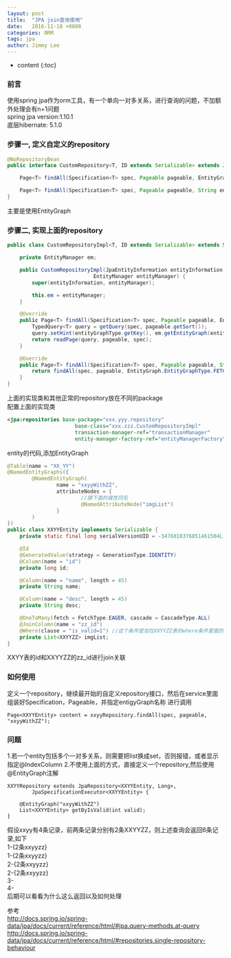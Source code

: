 ```yaml
---
layout: post
title:  "JPA join查询使用"
date:   2016-11-18 +0800
categories: ORM
tags: jpa
author: Jimmy Lee
---
```


* content
{:toc}

### 前言
使用spring jpa作为orm工具，有一个单向一对多关系，进行查询的问题，不加额外处理会有n+1问题  
spring jpa version:1.10.1  
底层hibernate: 5.1.0  

### 步骤一, 定义自定义的repository
```java
@NoRepositoryBean
public interface CustomRepository<T, ID extends Serializable> extends JpaRepository<T, ID>, JpaSpecificationExecutor<T> {

    Page<T> findAll(Specification<T> spec, Pageable pageable, EntityGraph.EntityGraphType entityGraphType, String entityGraphName);

    Page<T> findAll(Specification<T> spec, Pageable pageable, String entityGraphName);
}  
```  

主要是使用EntityGraph  

### 步骤二, 实现上面的repository
```java
public class CustomRepositoryImpl<T, ID extends Serializable> extends SimpleJpaRepository<T, ID> implements CustomRepository<T, ID> {

    private EntityManager em;

    public CustomRepositoryImpl(JpaEntityInformation entityInformation,
                            EntityManager entityManager) {
        super(entityInformation, entityManager);

        this.em = entityManager;
    }

    @Override
    public Page<T> findAll(Specification<T> spec, Pageable pageable, EntityGraph.EntityGraphType entityGraphType, String entityGraphName) {
        TypedQuery<T> query = getQuery(spec, pageable.getSort());
        query.setHint(entityGraphType.getKey(), em.getEntityGraph(entityGraphName));
        return readPage(query, pageable, spec);
    }

    @Override
    public Page<T> findAll(Specification<T> spec, Pageable pageable, String entityGraphName) {
        return findAll(spec, pageable, EntityGraph.EntityGraphType.FETCH, entityGraphName);
    }
}
```
上面的实现类和其他正常的repository放在不同的package  
配置上面的实现类  
```xml
<jpa:repositories base-package="xxx.yyy.repository"
					  base-class="xxx.zzz.CustomRepositoryImpl"
					  transaction-manager-ref="transactionManager"
					  entity-manager-factory-ref="entityManagerFactory" />
```
   
entity的代码,添加EntityGraph
   
```java
@Table(name = "XX_YY")
@NamedEntityGraphs({
        @NamedEntityGraph(
                name = "xxyyWithZZ",
                attributeNodes = {
						//跟下面的属性同名
                        @NamedAttributeNode("imgList")
                }
        )
})
public class XXYYEntity implements Serializable {
    private static final long serialVersionUID = -3476018376851461504L;

    @Id
    @GeneratedValue(strategy = GenerationType.IDENTITY)
    @Column(name = "id")
    private long id;

    @Column(name = "name", length = 45)
    private String name;

    @Column(name = "desc", length = 45)
    private String desc;

    @OneToMany(fetch = FetchType.EAGER, cascade = CascadeType.ALL)
    @JoinColumn(name = "zz_id")
    @Where(clause = "is_valid=1") //这个条件是加在XXYYZZ表的where条件里面的
    private List<XXYYZZ> imgList;
}
```
   
XXYY表的id和XXYYZZ的zz_id进行join关联  
   
### 如何使用
定义一个repository，继续最开始的自定义repository接口，然后在service里面组装好Specification，Pageable，并指定entigyGraph名称
进行调用
```
Page<XXYYEntity> content = xxyyRepository.findAll(spec, pageable, "xxyyWithZZ");
```

### 问题
1.若一个entity包括多个一对多关系，则需要把list换成set，否则报错，或者显示指定@IndexColumn
2.不使用上面的方式，直接定义一个repository,然后使用@EntityGraph注解
```
XXYYRepository extends JpaRepository<XXYYEntity, Long>,
        JpaSpecificationExecutor<XXYYEntity> {
	
	@EntityGraph("xxyyWithZZ")
	List<XXYYEntity> getByIsValid(int valid);
}
```
假设xxyy有4条记录，前两条记录分别有2条XXYYZZ，则上述查询会返回6条记录,如下  
1-{2条xxyyzz}  
1-{2条xxyyzz}  
2-{2条xxyyzz}  
2-{2条xxyyzz}  
3-  
4-  
后期可以看看为什么这么返回以及如何处理  

参考  
http://docs.spring.io/spring-data/jpa/docs/current/reference/html/#jpa.query-methods.at-query  
http://docs.spring.io/spring-data/jpa/docs/current/reference/html/#repositories.single-repository-behaviour  





